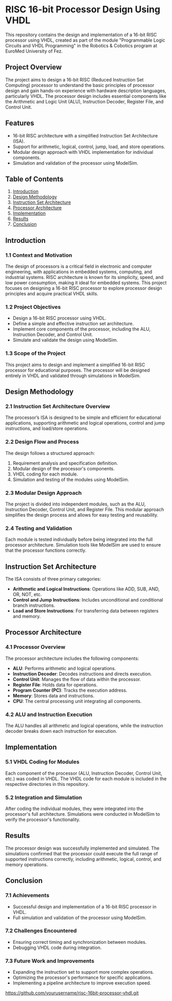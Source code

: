# RISC 16-bit Processor Design Using VHDL

This repository contains the design and implementation of a 16-bit RISC processor using VHDL, created as part of the module "Programmable Logic Circuits and VHDL Programming" in the Robotics & Cobotics program at EuroMed University of Fez.

## Project Overview

The project aims to design a 16-bit RISC (Reduced Instruction Set Computing) processor to understand the basic principles of processor design and gain hands-on experience with hardware description languages, particularly VHDL. The processor design includes essential components like the Arithmetic and Logic Unit (ALU), Instruction Decoder, Register File, and Control Unit.

## Features

- 16-bit RISC architecture with a simplified Instruction Set Architecture (ISA).
- Support for arithmetic, logical, control, jump, load, and store operations.
- Modular design approach with VHDL implementation for individual components.
- Simulation and validation of the processor using ModelSim.

## Table of Contents

1. [Introduction](#introduction)
2. [Design Methodology](#design-methodology)
3. [Instruction Set Architecture](#instruction-set-architecture)
4. [Processor Architecture](#processor-architecture)
5. [Implementation](#implementation)
6. [Results](#results)
7. [Conclusion](#conclusion)

## Introduction

### 1.1 Context and Motivation

The design of processors is a critical field in electronic and computer engineering, with applications in embedded systems, computing, and industrial systems. RISC architecture is known for its simplicity, speed, and low power consumption, making it ideal for embedded systems. This project focuses on designing a 16-bit RISC processor to explore processor design principles and acquire practical VHDL skills.

### 1.2 Project Objectives

- Design a 16-bit RISC processor using VHDL.
- Define a simple and effective instruction set architecture.
- Implement core components of the processor, including the ALU, Instruction Decoder, and Control Unit.
- Simulate and validate the design using ModelSim.

### 1.3 Scope of the Project

This project aims to design and implement a simplified 16-bit RISC processor for educational purposes. The processor will be designed entirely in VHDL and validated through simulations in ModelSim.

## Design Methodology

### 2.1 Instruction Set Architecture Overview

The processor’s ISA is designed to be simple and efficient for educational applications, supporting arithmetic and logical operations, control and jump instructions, and load/store operations.

### 2.2 Design Flow and Process

The design follows a structured approach:
1. Requirement analysis and specification definition.
2. Modular design of the processor's components.
3. VHDL coding for each module.
4. Simulation and testing of the modules using ModelSim.

### 2.3 Modular Design Approach

The project is divided into independent modules, such as the ALU, Instruction Decoder, Control Unit, and Register File. This modular approach simplifies the design process and allows for easy testing and reusability.

### 2.4 Testing and Validation

Each module is tested individually before being integrated into the full processor architecture. Simulation tools like ModelSim are used to ensure that the processor functions correctly.

## Instruction Set Architecture

The ISA consists of three primary categories:
- **Arithmetic and Logical Instructions**: Operations like ADD, SUB, AND, OR, NOT, etc.
- **Control and Jump Instructions**: Includes unconditional and conditional branch instructions.
- **Load and Store Instructions**: For transferring data between registers and memory.

## Processor Architecture

### 4.1 Processor Overview

The processor architecture includes the following components:
- **ALU**: Performs arithmetic and logical operations.
- **Instruction Decoder**: Decodes instructions and directs execution.
- **Control Unit**: Manages the flow of data within the processor.
- **Register File**: Holds data for operations.
- **Program Counter (PC)**: Tracks the execution address.
- **Memory**: Stores data and instructions.
- **CPU**: The central processing unit integrating all components.

### 4.2 ALU and Instruction Execution

The ALU handles all arithmetic and logical operations, while the instruction decoder breaks down each instruction for execution.

## Implementation

### 5.1 VHDL Coding for Modules

Each component of the processor (ALU, Instruction Decoder, Control Unit, etc.) was coded in VHDL. The VHDL code for each module is included in the respective directories in this repository.

### 5.2 Integration and Simulation

After coding the individual modules, they were integrated into the processor's full architecture. Simulations were conducted in ModelSim to verify the processor's functionality.

## Results

The processor design was successfully implemented and simulated. The simulations confirmed that the processor could execute the full range of supported instructions correctly, including arithmetic, logical, control, and memory operations.

## Conclusion

### 7.1 Achievements

- Successful design and implementation of a 16-bit RISC processor in VHDL.
- Full simulation and validation of the processor using ModelSim.

### 7.2 Challenges Encountered

- Ensuring correct timing and synchronization between modules.
- Debugging VHDL code during integration.

### 7.3 Future Work and Improvements

- Expanding the instruction set to support more complex operations.
- Optimizing the processor's performance for specific applications.
- Implementing a pipeline architecture to improve execution speed.

 https://github.com/yourusername/risc-16bit-processor-vhdl.git
